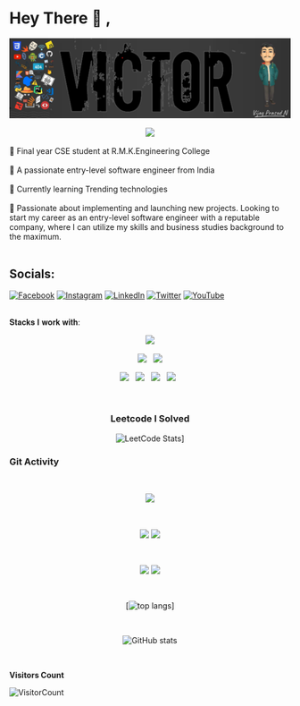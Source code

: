 # Hey There 👋 ,
![Vijay Prasad Banner Image](./banner.png)
<p align="center">
  <img src="https://readme-typing-svg.herokuapp.com?color=0d8eceF&size=30&center=true&vCenter=true&width=550&height=70&lines=Hey ,+I'm+vijay+prasad+N;+An+Software+Engineer+;An+Data+Analyst+;An+UX+Designer+;">
</p>
 💫 Final year CSE student at R.M.K.Engineering College <br><br>💫 A passionate entry-level software engineer from India  <br><br>💫 Currently learning Trending technologies <br><br> 💫 Passionate about implementing and launching new projects. Looking to start my career as an entry-level
software engineer with a reputable company, where I can utilize my skills and business studies
background to the maximum.<br><br>

## Socials:
[![Facebook](https://img.shields.io/badge/Facebook-%231877F2.svg?logo=Facebook&logoColor=white)](https://www.facebook.com/Victor.Vijay.Prasad) [![Instagram](https://img.shields.io/badge/Instagram-%23E4405F.svg?logo=Instagram&logoColor=white)](https://www.instagram.com/victor_vijay_prasad/) [![LinkedIn](https://img.shields.io/badge/LinkedIn-%230077B5.svg?logo=linkedin&logoColor=white)](https://www.linkedin.com/in/vijayprasadn/) [![Twitter](https://img.shields.io/badge/Twitter-%231DA1F2.svg?logo=Twitter&logoColor=white)](https://twitter.com/VijayPrasadN) [![YouTube](https://img.shields.io/badge/YouTube-%23FF0000.svg?logo=YouTube&logoColor=white)](https://www.youtube.com/@vijayprasadn9607)

  <br/>
  <div>
𝐒𝐭𝐚𝐜𝐤𝐬 𝐈 𝐰𝐨𝐫𝐤 𝐰𝐢𝐭𝐡:

 
<p  align="center">
<img src="https://img.shields.io/badge/C%2B%2B-00599C?style=for-the-badge&logo=c%2B%2B&logoColor=white" height="25"/>  
  </p>
  
<p  align="center">
<img src="https://img.shields.io/badge/HTML5-E34F26?style=for-the-badge&logo=html5&logoColor=white" height="25"/>
  &nbsp;
<img src="https://img.shields.io/badge/CSS3-1572B6?style=for-the-badge&logo=css3&logoColor=white" height="25"/>  
 </p>
 <p  align="center">
<img src="https://img.shields.io/badge/JavaScript-323330?style=for-the-badge&logo=javascript&logoColor=F7DF1E" height="25"/>
  &nbsp;
   <img src="https://img.shields.io/badge/Django-092E20?style=for-the-badge&logo=django&logoColor=white" height="25"/>
  &nbsp;
<img src="https://img.shields.io/badge/Python-3776AB?style=for-the-badge&logo=python&logoColor=white" height="25"/>
  &nbsp;
<img src="https://img.shields.io/badge/Java-ED8B00?style=for-the-badge&logo=java&logoColor=white" height="25"/>  
  &nbsp;
  
  &nbsp;
 

 </p>
 
 
 
  
 

 </p>
 

<div align="center" width=100%>

<!-- ![](https://github-readme-stats.vercel.app/api?username=VictorVijayprasad&theme=prussian&hide_border=true&include_all_commits=true&count_private=false)<br/> -->
<!-- ![](https://github-readme-stats.vercel.app/api/top-langs/?username=VictorVijayprasad&theme=prussian&hide_border=true&include_all_commits=true&count_private=false&layout=compact) -->
### Leetcode  I Solved
![LeetCode Stats](https://leetcard.jacoblin.cool/VIJAYPRASAD?theme=nord&animation=true&font=Roboto%20Mono)]
</div>

### Git Activity

<br/>

<div align="center">
  
![](https://github-profile-summary-cards.vercel.app/api/cards/profile-details?username=VictorVijayprasad&theme=github_dark)
  
<br/>

![](https://github-profile-summary-cards.vercel.app/api/cards/most-commit-language?username=VictorVijayprasad&theme=github_dark)
![](https://github-profile-summary-cards.vercel.app/api/cards/stats?username=VictorVijayprasad&theme=github_dark)
  
<br/>

![](https://github-profile-summary-cards.vercel.app/api/cards/repos-per-language?username=VictorVijayprasad&theme=github_dark)
![](https://github-profile-summary-cards.vercel.app/api/cards/productive-time?username=VictorVijayprasad&theme=github_dark)
  
<br/>

[![top langs](https://github-readme-stats.vercel.app/api/top-langs/?username=VictorVijayprasad&layout=compact&theme=radical)]
  
<br/>

![ GitHub stats](https://github-readme-stats.vercel.app/api?username=VictorVijayprasad&show_icons=true&theme=radical)
  
<br/>
  
</div>

**Visitors Count** 

![VisitorCount](https://profile-counter.glitch.me/{VictorVijayprasad}/count.svg) </div>



